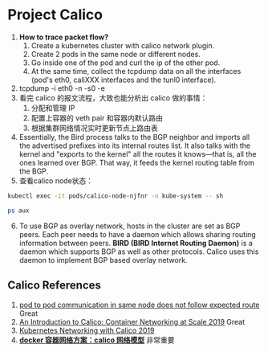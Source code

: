 # Project Calico

1. **How to trace packet flow?**
   1. Create a kubernetes cluster with calico network plugin.
   2. Create 2 pods in the same node or different nodes.
   3. Go inside one of the pod and curl the ip of the other pod.
   4. At the same time, collect the tcpdump data on all the interfaces (pod's eth0, caliXXX interfaces and the tunl0 interface).
2. tcpdump -i eth0 -n -s0 -e
3. 看完 calico 的报文流程，大致也能分析出 calico 做的事情：
   1. 分配和管理 IP
   2. 配置上容器的 veth pair 和容器内默认路由
   3. 根据集群网络情况实时更新节点上路由表
4. Essentially, the Bird process talks to the BGP neighbor and imports all the advertised prefixes into its internal routes list. It also talks with the kernel and "exports to the kernel" all the routes it knows—that is, all the ones learned over BGP. That way, it feeds the kernel routing table from the BGP.
5. 查看calico node状态：
```bash
kubectl exec -it pods/calico-node-njfnr -n kube-system -- sh

ps aux
```
6. To use BGP as overlay network, hosts in the cluster are set as BGP peers. Each peer needs to have a daemon which allows sharing routing information between peers.  **BIRD (BIRD Internet Routing Daemon)** is a daemon which supports BGP as well as other protocols. Calico uses this daemon to implement BGP based overlay network.


## Calico References
1. [pod to pod communication in same node does not follow expected route](https://github.com/projectcalico/calico/issues/2160) Great
2. [An Introduction to Calico: Container Networking at Scale 2019](https://www.exoscale.com/syslog/calico-introduction/) Great
3. [Kubernetes Networking with Calico 2019](https://www.tigera.io/blog/kubernetes-networking-with-calico/)
4. [**docker 容器网络方案：calico 网络模型**](https://cizixs.com/2017/10/19/docker-calico-network/) 非常重要